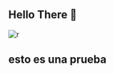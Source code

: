 ## Hello There 👋
![r](https://github.com/user-attachments/assets/086104d4-fc3f-4ddd-bedc-e5216105bc34)
## esto es una prueba 